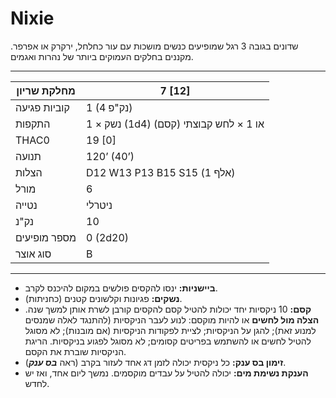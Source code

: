 # Nixie

שדונים בגובה 3 רגל שמופיעים כנשים מושכות עם עור כחלחל, ירקרק או אפרפר. מקננים בחלקים העמוקים ביותר של נהרות ואגמים.

------

| מחלקת שריון     | 7 [12]                                      |
| ---------------- | ------------------------------------------- |
| קוביות פגיעה     | 1 (4 נק"פ)                                  |
| התקפות           | 1 × נשק (1d4) או 1 × לחש קבוצתי (קסם)       |
| THAC0            | 19 [0]                                      |
| תנועה            | 120’ (40’)                                  |
| הצלות           | D12 W13 P13 B15 S15 (אלף 1)                 |
| מורל             | 6                                           |
| נטייה           | ניטרלי                                      |
| נק"נ             | 10                                          |
| מספר מופיעים    | 0 (2d20)                                    |
| סוג אוצר        | B                                           |

------

- **ביישניות:** ינסו להקסים פולשים במקום להיכנס לקרב.
- **נשקים:** פגיונות וקלשונים קטנים (כחניתות).
- **קסם:** 10 ניקסיות יחד יכולות להטיל קסם להקסים קורבן לשרת אותן למשך שנה. **הצלה מול לחשים** או להיות מוקסם: לנוע לעבר הניקסיות (להתנגד לאלה שמנסים למנוע זאת); להגן על הניקסיות; לציית לפקודות הניקסיות (אם מובנות); לא מסוגל להטיל לחשים או להשתמש בפריטים קסומים; לא מסוגל לפגוע בניקסיות. הריגת הניקסיות שוברת את הקסם.
- **זימון בס ענק:** כל ניקסית יכולה לזמן דג אחד לעזור בקרב (ראה ***בס ענק***).
- **הענקת נשימת מים:** יכולה להטיל על עבדים מוקסמים. נמשך ליום אחד, ואז יש לחדש.